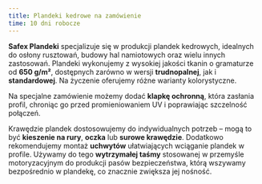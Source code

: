 ```yaml
---
title: Plandeki kedrowe na zamówienie
time: 10 dni robocze
---
```


**Safex Plandeki** specjalizuje się w produkcji plandek kedrowych, idealnych do
osłony rusztowań, budowy hal namiotowych oraz wielu innych zastosowań. Plandeki
wykonujemy z wysokiej jakości tkanin o gramaturze od **650 g/m²**, dostępnych
zarówno w wersji **trudnopalnej**, jak i **standardowej**. Na życzenie oferujemy
różne warianty kolorystyczne.

Na specjalne zamówienie możemy dodać **klapkę ochronną**, która zasłania profil,
chroniąc go przed promieniowaniem UV i poprawiając szczelność połączeń.

Krawędzie plandek dostosowujemy do indywidualnych potrzeb – mogą to być
**kieszenie na rury**, **oczka** lub **surowe krawędzie**. Dodatkowo
rekomendujemy montaż **uchwytów** ułatwiających wciąganie plandek w profile.
Używamy do tego **wytrzymałej taśmy** stosowanej w przemyśle motoryzacyjnym do
produkcji pasów bezpieczeństwa, którą wszywamy bezpośrednio w plandekę, co
znacznie zwiększa jej nośność.
